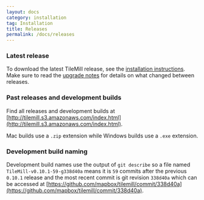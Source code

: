 ```yaml
---
layout: docs
category: installation
tag: Installation
title: Releases
permalink: /docs/releases
---
```


### Latest release
To download the latest TileMill release, see the [installation instructions]({{site.baseurl}}/docs/install). Make sure to read the [upgrade notes]({{site.baseurl}}/docs/upgrade) for details on what changed between releases.

### Past releases and development builds
Find all releases and development builds at [http://tilemill.s3.amazonaws.com/index.html](http://tilemill.s3.amazonaws.com/index.html).

Mac builds use a `.zip` extension while Windows builds use a `.exe` extension.

### Development build naming

Development build names use the output of `git describe` so a file named `TileMill-v0.10.1-59-g338d40a` means it is `59` commits after the previous `0.10.1` release and the most recent commit is git revision `338d40a` which can be accessed at [https://github.com/mapbox/tilemill/commit/338d40a](https://github.com/mapbox/tilemill/commit/338d40a).
